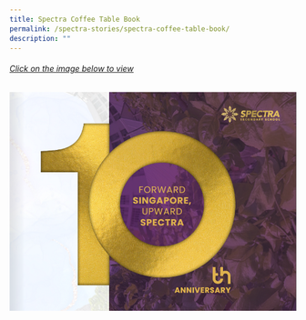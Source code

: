 ```yaml
---
title: Spectra Coffee Table Book
permalink: /spectra-stories/spectra-coffee-table-book/
description: ""
---
```

###### [Click on the image below to view](https://drive.google.com/file/d/1Qwz7DhxwpbniK1vI9nacwoIgkRalA3fP/view?usp=drive_link)
<a target="new" href="https://issuu.com/avantgardemediaarts/docs/_final_spectra_sec_coffee_table_book_2023_-_17_oc"><img style="width:800px" src="/images/spectra%20coffee%20table%20book%202023.png"></a>